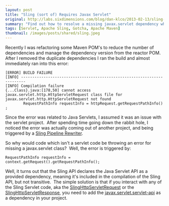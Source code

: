 ```yaml
---
layout: post
title: "Sling (sort of) Requires Javax Servlet"
original: http://labs.sixdimensions.com/blog/dan-klco/2013-02-13/sling-sort-requires-javax-servlet
summary: "Find out how to resolve a missing javax.servlet dependency when using the Apache Sling API."
tags: [Servlet, Apache Sling, Gotcha, Apache Maven]
thumbnail: /images/posts/shared/sling.jpeg
---
```


Recently I was refactoring some Maven POM's to reduce the number of dependencies and manage the dependency version from the reactor POM.&nbsp;&nbsp; After I removed the duplicate dependencies&nbsp;I ran the build and almost immediately ran into this error:

    [ERROR] BUILD FAILURE  
    [INFO] ------------------------------------------------------------------------  
    [INFO] Compilation failure  
    {...Class}.java:[178,50] cannot access javax.servlet.http.HttpServletRequest class file for javax.servlet.http.HttpServletRequest not found
			RequestPathInfo requestInfo = httpRequest.getRequestPathInfo() ;

Since the error was related to Java Servlets, I assumed it was an issue with the servlet project.&nbsp; After spending time going down the rabbit hole, I noticed the error was actually coming out of another project, and being triggered by a [Sling Pipeline Rewriter][1].

So why would code which isn't a servlet code be throwing an error for missing a javax.servlet class?&nbsp; Well, the error is triggered by:

	RequestPathInfo requestInfo = context.getRequest().getRequestPathInfo();

Well, it turns out that the Sling API declares the Java Servlet API as a provided dependency, meaning it's included in the compilation of the Sling API, but not transitive.&nbsp; The simple solution is that if you interact with any of the Sling Servlet code, aka the [SlingHttpServletRequest][2] or the [SlingHttpServletResponse][3], you need to add the [javax.servlet.servlet-api][4] as a dependency in your project.

 [1]: http://sling.apache.org/site/output-rewriting-pipelines-orgapacheslingrewriter.html "Apache Sling Rewriting Pipeline"
 [2]: http://sling.apache.org/apidocs/sling6/org/apache/sling/api/SlingHttpServletRequest.html "SlingHttpServletRequest JavaDocs"
 [3]: http://sling.apache.org/apidocs/sling6/org/apache/sling/api/SlingHttpServletResponse.html "SlingHttpServletResponse JavaDocs"
 [4]: http://search.maven.org/#artifactdetails|javax.servlet|servlet-api|2.4|jar "Java Servlet API"  